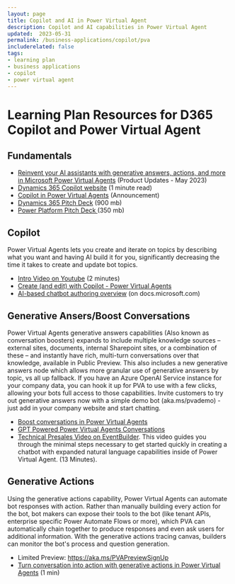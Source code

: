```yaml
---
layout: page
title: Copilot and AI in Power Virtual Agent
description: Copilot and AI capabilities in Power Virtual Agent
updated:  2023-05-31
permalink: /business-applications/copilot/pva
includerelated: false
tags:
- learning plan
- business applications
- copilot
- power virtual agent
---
```


# Learning Plan Resources for D365 Copilot and Power Virtual Agent

## **Fundamentals** 
* <a href="https://powervirtualagents.microsoft.com/en-us/blog/reinvent-your-ai-assistants-with-generative-answers-actions-and-more-in-microsoft-power-virtual-agents/" target="_blank">Reinvent your AI assistants with generative answers, actions, and more in Microsoft Power Virtual Agents</a> (Product Updates - May 2023)
* <a href="https://www.microsoft.com/en-us/ai/dynamics-365-ai" target="_blank">Dynamics 365 Copilot website</a> (1 minute read)
* <a href="https://powervirtualagents.microsoft.com/en-us/blog/copilot-in-power-virtual-agents-next-generation-ai-assists-bot-building-with-natural-language/" target="_blank">Copilot in Power Virtual Agents</a> (Announcement)
* <a href="https://transform.microsoft.com/download?assetname=assets/Business%20Applications%20AI%20Seller%20Pitch%20Deck.pptx&download=1/" target="_blank">Dynamics 365 Pitch Deck</a> (900 mb)
* <a href="https://transform.microsoft.com/modernwork/download?assetname=assets%2FLow%20Code%20%2B%20AI%20Pitch%20Deck.pptx&download=1" target="_blank">Power Platform Pitch Deck </a> (350 mb)

## **Copilot**   
Power Virtual Agents lets you create and iterate on topics by describing what you want and having AI build it for you, significantly decreasing the time it takes to create and update bot topics.
* <a href="https://www.youtube.com/watch?v=dh-LeowOV-E" target="_blank">Intro Video on Youtube</a> (2 minutes)
* <a href="https://learn.microsoft.com/en-us/power-virtual-agents/nlu-authoring" target="_blank">Create (and edit) with Copilot - Power Virtual Agents </a>
* <a href="https://learn.microsoft.com/en-us/power-virtual-agents/nlu-gpt-overview" target="_blank"> AI-based chatbot authoring overview</a> (on docs.microsoft.com)

## **Generative Ansers/Boost Conversations** 
Power Virtual Agents generative answers capabilities (Also known as conversation boosters) expands to include multiple knowledge sources – external sites, documents, internal Sharepoint sites, or a combination of these – and instantly have rich, multi-turn conversations over that knowledge, available in Public Preview. This also includes a new generative answers node which allows more granular use of generative answers by topic, vs all up fallback. If you have an Azure OpenAI Service instance for your company data, you can hook it up for PVA to use with a few clicks, allowing your bots full access to those capabilities. Invite customers to try out generative answers now with a simple demo bot (aka.ms/pvademo) - just add in your company website and start chatting.
* <a href="https://learn.microsoft.com/en-us/power-virtual-agents/nlu-boost-conversations" target="_blank">Boost conversations in Power Virtual Agents</a> 
* <a href="https://www.youtube.com/watch?v=ioP02_N3f78" target="_blank">GPT Powered Power Virtual Agents Conversations</a> 
* <a href="https://msuspartners.eventbuilder.com/event/72198?source=D365Copilot" target="_blank"> Technical Presales Video on EventBuilder</a>. This video guides you through the minimal steps necessary to get started quickly in creating a chatbot with expanded natural language capabilities inside of Power Virtual Agent. (13 Minutes).


## **Generative Actions** 
Using the generative actions capability, Power Virtual Agents can automate bot responses with action. Rather than manually building every action for the bot, bot makers can expose their tools to the bot (like tenant APIs, enterprise specific Power Automate Flows or more), which PVA can automatically chain together to produce responses and even ask users for additional information. With the generative actions tracing canvas, builders can monitor the bot's process and question generation.
* Limited Preview: <a href="https://aka.ms/PVAPreviewSignUp " target="_blank">https://aka.ms/PVAPreviewSignUp</a> 
* <a href="https://youtu.be/dPRrft7A50o" target="_blank">Turn conversation into action with generative actions in Power Virtual Agents</a> (1 min)